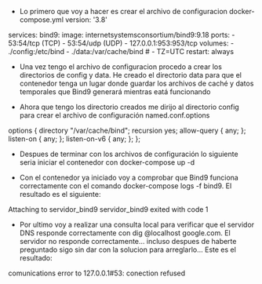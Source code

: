 - Lo primero que voy a hacer es crear el archivo de configuracion docker-compose.yml
version: '3.8'

services:
  bind9:
    image: internetsystemsconsortium/bind9:9.18
    ports:
      - 53:54/tcp   (TCP)
      - 53:54/udp   (UDP)
      - 127.0.0.1:953:953/tcp
    volumes:
      - ./config:/etc/bind
      - ./data:/var/cache/bind  #
      - TZ=UTC
    restart: always

- Una vez tengo el archivo de configuracion procedo a crear los directorios de config y data. He creado el directorio data para que el contenedor tenga un lugar donde guardar los archivos de caché y datos temporales que Bind9 generará mientras eatá funcionando

- Ahora que tengo los directorio creados me dirijo al directorio config para crear el archivo de configuración named.conf.options

options {
    directory "/var/cache/bind";
    recursion yes;
    allow-query { any; };
    listen-on { any; };
    listen-on-v6 { any; };
};

- Despues de terminar con los archivos de configuración lo siguiente seria iniciar el contenedor con
docker-compose up -d

- Con el contenedor ya iniciado voy a comprobar que Bind9 funciona correctamente con el comando docker-compose logs -f bind9. El resultado es el siguiente:

Attaching to servidor_bind9
servidor_bind9 exited with code 1

- Por ultimo voy a realizar una consulta local para verificar que el servidor DNS responde correctamente con dig @localhost google.com. El servidor no responde correctamente... incluso despues de haberte preguntado sigo sin dar con la solucion para arreglarlo... Este es el resultado:

comunications error to 127.0.0.1#53: conection refused




